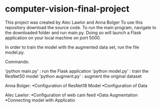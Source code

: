 # computer-vision-final-project
This project was created by Alec Lawlor and Anna Bolger
To use this repository download the source code. To run the main program, navigate to the downloaded folder and run main.py. Doing so will launch a Flask application on your local machine on port 5000. 

In order to train the model with the augmented data set, run the file model.py.

Commands:

'python main.py' : run the Flask application 
'python model.py' : train the ResNet50 model 
'python augment.py' : augment the original dataset

Anna Bolger:
•Configuration of ResNet18 Model
•Configuration of Data

Alec Lawlor:
•Configuration of web cam feed
•Data Augmentation
•Connecting model with Applicatio

